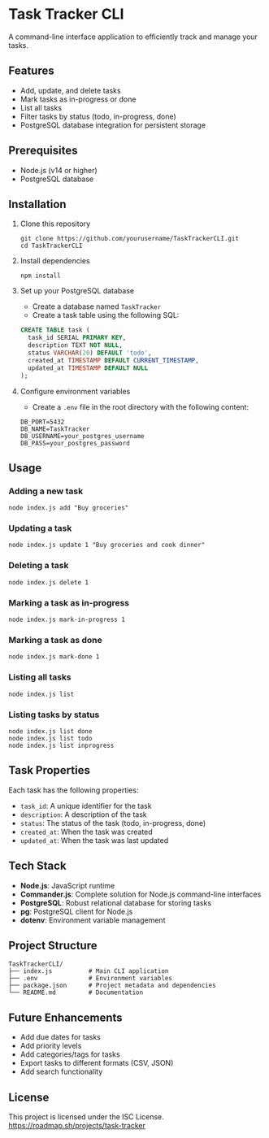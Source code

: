 # Task Tracker CLI

A command-line interface application to efficiently track and manage your tasks.

## Features

- Add, update, and delete tasks
- Mark tasks as in-progress or done
- List all tasks
- Filter tasks by status (todo, in-progress, done)
- PostgreSQL database integration for persistent storage

## Prerequisites

- Node.js (v14 or higher)
- PostgreSQL database

## Installation

1. Clone this repository

   ```
   git clone https://github.com/yourusername/TaskTrackerCLI.git
   cd TaskTrackerCLI
   ```

2. Install dependencies

   ```
   npm install
   ```

3. Set up your PostgreSQL database

   - Create a database named `TaskTracker`
   - Create a task table using the following SQL:

   ```sql
   CREATE TABLE task (
     task_id SERIAL PRIMARY KEY,
     description TEXT NOT NULL,
     status VARCHAR(20) DEFAULT 'todo',
     created_at TIMESTAMP DEFAULT CURRENT_TIMESTAMP,
     updated_at TIMESTAMP DEFAULT NULL
   );
   ```

4. Configure environment variables
   - Create a `.env` file in the root directory with the following content:
   ```
   DB_PORT=5432
   DB_NAME=TaskTracker
   DB_USERNAME=your_postgres_username
   DB_PASS=your_postgres_password
   ```

## Usage

### Adding a new task

```
node index.js add "Buy groceries"
```

### Updating a task

```
node index.js update 1 "Buy groceries and cook dinner"
```

### Deleting a task

```
node index.js delete 1
```

### Marking a task as in-progress

```
node index.js mark-in-progress 1
```

### Marking a task as done

```
node index.js mark-done 1
```

### Listing all tasks

```
node index.js list
```

### Listing tasks by status

```
node index.js list done
node index.js list todo
node index.js list inprogress
```

## Task Properties

Each task has the following properties:

- `task_id`: A unique identifier for the task
- `description`: A description of the task
- `status`: The status of the task (todo, in-progress, done)
- `created_at`: When the task was created
- `updated_at`: When the task was last updated

## Tech Stack

- **Node.js**: JavaScript runtime
- **Commander.js**: Complete solution for Node.js command-line interfaces
- **PostgreSQL**: Robust relational database for storing tasks
- **pg**: PostgreSQL client for Node.js
- **dotenv**: Environment variable management

## Project Structure

```
TaskTrackerCLI/
├── index.js          # Main CLI application
├── .env              # Environment variables
├── package.json      # Project metadata and dependencies
└── README.md         # Documentation
```

## Future Enhancements

- Add due dates for tasks
- Add priority levels
- Add categories/tags for tasks
- Export tasks to different formats (CSV, JSON)
- Add search functionality

## License

This project is licensed under the ISC License.
https://roadmap.sh/projects/task-tracker

